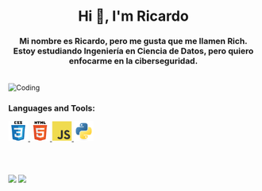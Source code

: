 <h1 align="center">Hi 👋, I'm Ricardo</h1>
<h3 align="center">Mi nombre es Ricardo, pero me gusta que me llamen Rich. Estoy estudiando Ingeniería en Ciencia de Datos, pero quiero enfocarme en la ciberseguridad.</h3>

<br>

<img align="center" alt="Coding" width="400" src="https://media.tenor.com/qJ5evVs-_uUAAAAC/coding.gif">

<br>

<h3 align="left">Languages and Tools:</h3>
<p align="left"> <a href="https://www.w3schools.com/css/" target="_blank" rel="noreferrer"> <img src="https://raw.githubusercontent.com/devicons/devicon/master/icons/css3/css3-original-wordmark.svg" alt="css3" width="40" height="40"/> </a> <a href="https://www.w3.org/html/" target="_blank" rel="noreferrer"> <img src="https://raw.githubusercontent.com/devicons/devicon/master/icons/html5/html5-original-wordmark.svg" alt="html5" width="40" height="40"/> </a> <a href="https://developer.mozilla.org/en-US/docs/Web/JavaScript" target="_blank" rel="noreferrer"> <img src="https://raw.githubusercontent.com/devicons/devicon/master/icons/javascript/javascript-original.svg" alt="javascript" width="40" height="40"/> </a> <a href="https://www.python.org" target="_blank" rel="noreferrer"> <img src="https://raw.githubusercontent.com/devicons/devicon/master/icons/python/python-original.svg" alt="python" width="40" height="40"/> </a> </p>

<br><br>

<span>
  <img height=200 align="center" src="https://github-readme-stats.vercel.app/api?username=richp02&show_icons=true&theme=cobalt" />
  <img height=200 align="center" src="https://github-readme-stats.vercel.app/api/top-langs?username=richp02&layout=compact&langs_count=8&card_width=320&hide_progress=true&theme=tokyonight" />
</span>
